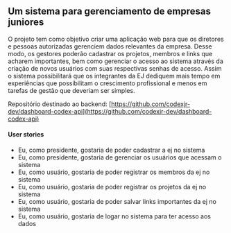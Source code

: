## Um sistema para gerenciamento de empresas juniores

O projeto tem como objetivo criar uma aplicação web para que os diretores e pessoas autorizadas gerenciem dados relevantes da empresa.
Desse modo, os gestores poderão cadastrar os projetos, membros e links que acharem importantes, bem como gerenciar o acesso ao sistema através da criação de novos usuários com suas respectivas senhas de acesso. Assim o sistema possibilitará que os integrantes da EJ dediquem mais tempo em experiências que possibilitam o crescimento profissional e menos em tarefas de gestão que deveriam ser simples. 

Repositório destinado ao backend: [https://github.com/codexjr-dev/dashboard-codex-api](https://github.com/codexjr-dev/dashboard-codex-api)

#### User stories
* Eu, como presidente, gostaria de poder cadastrar a ej no sistema
* Eu, como presidente, gostaria de gerenciar os usuários que acessam o sistema
* Eu, como usuário, gostaria de poder registrar os membros da ej no sistema
* Eu, como usuário, gostaria de poder registrar os projetos da ej no sistema
* Eu, como usuário, gostaria de poder salvar links importantes da ej no sistema
* Eu, como usuário, gostaria de logar no sistema para ter acesso aos dados
